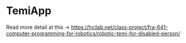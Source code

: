 # TemiApp
Read more detail at this -> https://hcilab.net/class-project/fra-641-computer-programming-for-robotics/robotic-temi-for-disabled-person/
